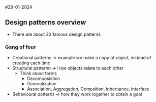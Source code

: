 #29-01-2024
## Design patterns overview
* There are about 23 famous design patterns
### Gang of four
* Creational patterns -> example we make a copy of object, instead of creating each time
* Structural patterhn -> How objects relate to each other
  * Think about terms
    * Decomposistion
    * Generalization
    * Association, Aggregation, Compsition, inheritance, interface
* Behavioural patterns -> how they work together to obtain a goal
